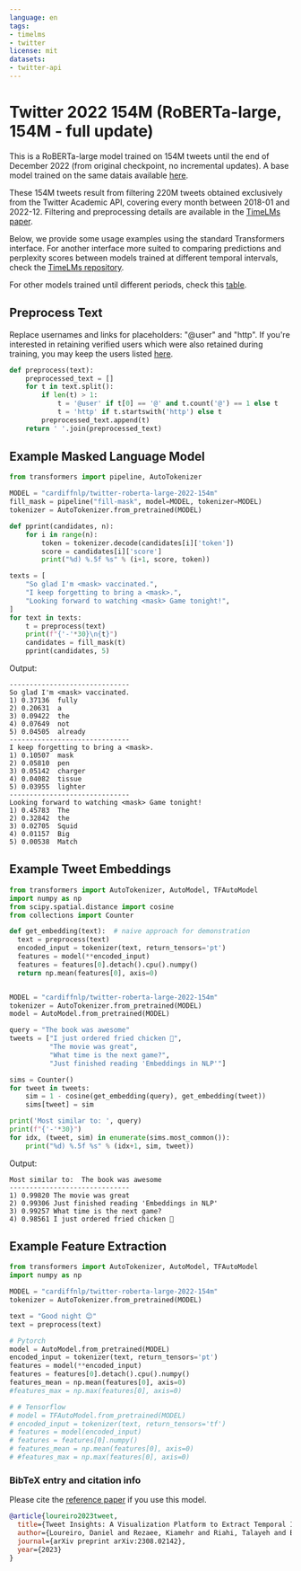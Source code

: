 ```yaml
---
language: en
tags:
- timelms
- twitter
license: mit
datasets:
- twitter-api
---
```


# Twitter 2022 154M (RoBERTa-large, 154M - full update)

This is a RoBERTa-large model trained on 154M tweets until the end of December 2022 (from original checkpoint, no incremental updates). 
A base model trained on the same datais available [here](https://huggingface.co/cardiffnlp/twitter-roberta-base-2022-154m).

These 154M tweets result from filtering 220M tweets obtained exclusively from the Twitter Academic API, covering every month between 2018-01 and 2022-12.
Filtering and preprocessing details are available in the [TimeLMs paper](https://arxiv.org/abs/2202.03829).

Below, we provide some usage examples using the standard Transformers interface. For another interface more suited to comparing predictions and perplexity scores between models trained at different temporal intervals, check the [TimeLMs repository](https://github.com/cardiffnlp/timelms).

For other models trained until different periods, check this [table](https://github.com/cardiffnlp/timelms#released-models).

## Preprocess Text 
Replace usernames and links for placeholders: "@user" and "http".
If you're interested in retaining verified users which were also retained during training, you may keep the users listed [here](https://github.com/cardiffnlp/timelms/tree/main/data).
```python
def preprocess(text):
    preprocessed_text = []
    for t in text.split():
        if len(t) > 1:
            t = '@user' if t[0] == '@' and t.count('@') == 1 else t
            t = 'http' if t.startswith('http') else t
        preprocessed_text.append(t)
    return ' '.join(preprocessed_text)
```

## Example Masked Language Model 

```python
from transformers import pipeline, AutoTokenizer

MODEL = "cardiffnlp/twitter-roberta-large-2022-154m"
fill_mask = pipeline("fill-mask", model=MODEL, tokenizer=MODEL)
tokenizer = AutoTokenizer.from_pretrained(MODEL)

def pprint(candidates, n):
    for i in range(n):
        token = tokenizer.decode(candidates[i]['token'])
        score = candidates[i]['score']
        print("%d) %.5f %s" % (i+1, score, token))

texts = [
    "So glad I'm <mask> vaccinated.",
    "I keep forgetting to bring a <mask>.",
    "Looking forward to watching <mask> Game tonight!",
]
for text in texts:
    t = preprocess(text)
    print(f"{'-'*30}\n{t}")
    candidates = fill_mask(t)
    pprint(candidates, 5)
```

Output: 

```
------------------------------
So glad I'm <mask> vaccinated.
1) 0.37136  fully
2) 0.20631  a
3) 0.09422  the
4) 0.07649  not
5) 0.04505  already
------------------------------
I keep forgetting to bring a <mask>.
1) 0.10507  mask
2) 0.05810  pen
3) 0.05142  charger
4) 0.04082  tissue
5) 0.03955  lighter
------------------------------
Looking forward to watching <mask> Game tonight!
1) 0.45783  The
2) 0.32842  the
3) 0.02705  Squid
4) 0.01157  Big
5) 0.00538  Match
```

## Example Tweet Embeddings
```python
from transformers import AutoTokenizer, AutoModel, TFAutoModel
import numpy as np
from scipy.spatial.distance import cosine
from collections import Counter

def get_embedding(text):  # naive approach for demonstration
  text = preprocess(text)
  encoded_input = tokenizer(text, return_tensors='pt')
  features = model(**encoded_input)
  features = features[0].detach().cpu().numpy() 
  return np.mean(features[0], axis=0) 


MODEL = "cardiffnlp/twitter-roberta-large-2022-154m"
tokenizer = AutoTokenizer.from_pretrained(MODEL)
model = AutoModel.from_pretrained(MODEL)

query = "The book was awesome"
tweets = ["I just ordered fried chicken 🐣", 
          "The movie was great",
          "What time is the next game?",
          "Just finished reading 'Embeddings in NLP'"]

sims = Counter()
for tweet in tweets:
    sim = 1 - cosine(get_embedding(query), get_embedding(tweet))
    sims[tweet] = sim

print('Most similar to: ', query)
print(f"{'-'*30}")
for idx, (tweet, sim) in enumerate(sims.most_common()):
    print("%d) %.5f %s" % (idx+1, sim, tweet))
```
Output: 

```
Most similar to:  The book was awesome
------------------------------
1) 0.99820 The movie was great
2) 0.99306 Just finished reading 'Embeddings in NLP'
3) 0.99257 What time is the next game?
4) 0.98561 I just ordered fried chicken 🐣
```

## Example Feature Extraction 

```python
from transformers import AutoTokenizer, AutoModel, TFAutoModel
import numpy as np

MODEL = "cardiffnlp/twitter-roberta-large-2022-154m"
tokenizer = AutoTokenizer.from_pretrained(MODEL)

text = "Good night 😊"
text = preprocess(text)

# Pytorch
model = AutoModel.from_pretrained(MODEL)
encoded_input = tokenizer(text, return_tensors='pt')
features = model(**encoded_input)
features = features[0].detach().cpu().numpy() 
features_mean = np.mean(features[0], axis=0) 
#features_max = np.max(features[0], axis=0)

# # Tensorflow
# model = TFAutoModel.from_pretrained(MODEL)
# encoded_input = tokenizer(text, return_tensors='tf')
# features = model(encoded_input)
# features = features[0].numpy()
# features_mean = np.mean(features[0], axis=0) 
# #features_max = np.max(features[0], axis=0)
```

### BibTeX entry and citation info

Please cite the [reference paper](https://arxiv.org/abs/2308.02142) if you use this model.

```bibtex
@article{loureiro2023tweet,
  title={Tweet Insights: A Visualization Platform to Extract Temporal Insights from Twitter},
  author={Loureiro, Daniel and Rezaee, Kiamehr and Riahi, Talayeh and Barbieri, Francesco and Neves, Leonardo and Anke, Luis Espinosa and Camacho-Collados, Jose},
  journal={arXiv preprint arXiv:2308.02142},
  year={2023}
}
```
